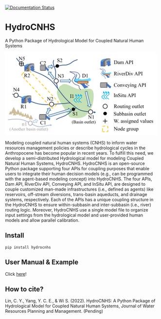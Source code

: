 [![Documentation Status](https://readthedocs.org/projects/hydrocnhs/badge/?version=latest)](https://hydrocnhs.readthedocs.io/en/latest/?badge=latest)


# HydroCNHS
A Python Package of Hydrological Model for Coupled Natural Human Systems

<img src="./docs/figs/CAWS.png" alt="Complex Adaptive Water System" width="500"/>

Modeling coupled natural human systems (CNHS) to inform water resources management policies or describe hydrological cycles in the Anthropocene has become popular in recent years. To fulfill this need, we develop a semi-distributed Hydrological model for modeling Coupled Natural Human Systems, HydroCNHS. HydroCNHS is an open-source Python package supporting four APIs for coupling purposes that enable users to integrate their human decision models (e.g., can be programmed with the agent-based modeling concept) into HydroCNHS. The four APIs, Dam API, RiverDiv API, Conveying API, and InSitu API, are designed to couple customized man-made infrastructures (i.e., defined as agents) like reservoirs, off-stream diversions, trans-basin aqueducts, and drainage systems, respectively. Each of the APIs has a unique coupling structure in the HydroCNHS to ensure within-subbasin and inter-subbasin (i.e., river) routing logic. Moreover, HydroCNHS use a single model file to organize input settings from the hydrological model and user-provided human models and allow parallel calibration.


## Install
```
pip install hydrocnhs
```

## User Manual & Example
Click [here](hydrocnhs.readthedocs.io)!

## How to cite?
Lin, C. Y., Yang, Y. C. E., & Wi S. (2022). HydroCNHS: A Python Package of Hydrological Model for Coupled Natural Human Systems, Journal of Water Resources Planning and Management. (Pending)

